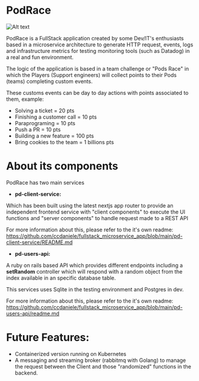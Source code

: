 # PodRace

![Alt text](image.png)

PodRace is a FullStack application created by some Dev/IT's enthusiasts based in a microservice architecture to generate HTTP request, events, logs and infrastructure metrics for testing monitoring tools (such as Datadog) in a real and fun environment.

The logic of the application is based in a team challenge or "Pods Race" in which the Players (Support engineers) will collect points to their Pods (teams) completing custom events.

These customs events can be day to day actions with points associated to them, example:

- Solving a ticket = 20 pts
- Finishing a customer call = 10 pts
- Paraprograming = 10 pts
- Push a PR = 10 pts
- Building a new feature = 100 pts
- Bring cookies to the team = 1 billions pts

# About its components

PodRace has two main services 

* **pd-client-service:**

Which has been built using the latest nextjs app router to provide an independent frontend service with "client components" to execute the UI functions and "server components" to handle request made to a REST API

For more information about this, please refer to the it's own readme: https://github.com/ccdaniele/fullstack_microservice_app/blob/main/pd-client-service/README.md

* **pd-users-api:**

A ruby on rails based API which provides different endpoints including a **setRandom** controller which will respond with a random object from the index available in an specific database table. 

This services uses Sqlite in the testing environment and Postgres in dev.

For more information about this, please refer to the it's own readme: https://github.com/ccdaniele/fullstack_microservice_app/blob/main/pd-users-api/readme.md

# Future Features: 

- Containerized version running on Kubernetes
- A messaging and streaming broker (rabbitmq with Golang) to manage the request between the Client and those "randomized" functions in the backend. 
